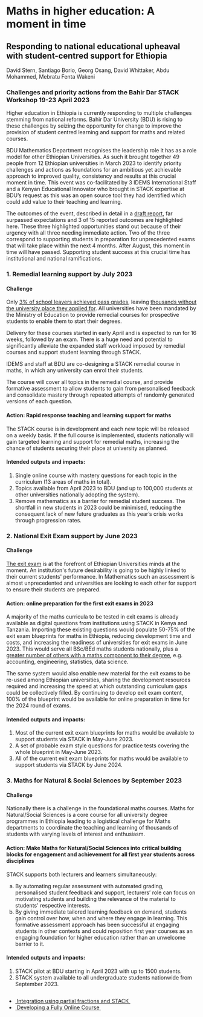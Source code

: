 # Maths in higher education: A moment in time

## Responding to national educational upheaval with student-centred support for Ethiopia

David Stern, Santiago Borio, Georg Osang, David Whittaker, Abdu Mohammed, Mebratu Fenta Wakeni

### Challenges and priority actions from the Bahir Dar STACK Workshop 19-23 April 2023 

Higher education in Ethiopia is currently responding to multiple challenges stemming from national reforms. Bahir Dar University (BDU) is rising to these challenges by seizing the opportunity for change to improve the provision of student centred learning and support for maths and related courses. 

BDU Mathematics Department recognises the leadership role it has as a role model for other Ethiopian Universities. As such it brought together 49 people from 12 Ethiopian universities in March 2023 to identify priority challenges and actions as foundations for an ambitious yet achievable approach to improved quality, consistency and results at this crucial moment in time. This event was co-facilitated  by 3 IDEMS International Staff and a Kenyan Educational Innovator who brought in STACK expertise at BDU’s request as this was an open source tool they had identified which could add value to their teaching and learning.

The outcomes of the event, described in detail in a <a href="https://docs.google.com/document/d/19eZA1ndHAUGAdWQCtb5DfmKohOy3pATabZlovOeJQAU/edit?usp=sharing" target="_blank">draft report</a>, far surpassed expectations and 3 of 15 reported outcomes are highlighted here. These three highlighted opportunities stand out because of their urgency with all three needing immediate action. Two of the three correspond to supporting students in preparation for unprecedented exams that will take place within the next 4 months. After August, this moment in time will have passed. Supporting student success at this crucial time has institutional and national ramifications.

### 1. Remedial learning support by July 2023

#### Challenge

Only <a href="https://www.thereporterethiopia.com/30474/" target="_blank">3% of school leavers achieved pass grades</a>, leaving <a  href="https://borkena.com/2023/01/29/ethiopias-education-disaster-revealed-in-university-entrance-exam/" target="_blank">thousands without the university place they applied for</a>. All universities have been mandated by the Ministry of Education to provide remedial courses for prospective students to enable them to start their degrees.

Delivery for these courses started in early April and is expected to run for 16 weeks, followed by an exam. There is a huge need and potential to significantly alleviate the expanded staff workload imposed by remedial courses and support student learning through STACK. 

IDEMS and staff at BDU are co-designing a STACK remedial course in maths, in which any university can enrol their students. 

The course will cover all topics in the remedial course, and provide formative assessment to allow students to gain from personalised feedback and consolidate mastery through repeated attempts of randomly generated versions of each question.


#### Action: Rapid response teaching and learning support for maths

The STACK course is in development and each new topic will be released on a weekly basis. If the full course is implemented, students nationally will gain targeted learning and support for remedial maths, increasing the chance of students securing their place at university as planned. 

#### Intended outputs and impacts:

<ol>

<li>Single online course with mastery questions for each topic in the curriculum (13 areas of maths in total).</li>

<li>Topics available from April 2023 to BDU (and up to 100,000 students at other universities nationally adopting the system).</li>

<li>Remove mathematics as a barrier for remedial student success. The shortfall in new students in 2023 could be minimised, reducing the consequent lack of new future graduates as this year’s crisis works through progression rates.</li>

</ol>

### 2. National Exit Exam support by June 2023

#### Challenge

<a  href="https://ethiopianmonitor.com/2022/12/09/university-exit-exam-set-for-june/" target="_blank">The exit exam</a> is at the forefront of Ethiopian Universities minds at the moment. An institution's future desirability is going to be highly linked to their current students' performance. In Mathematics such an assessment is almost unprecedented and universities are looking to each other for support to ensure their students are prepared.


#### Action: online preparation for the first exit exams in 2023

A majority of the maths curricula to be tested in exit exams is already available as digital questions from institutions using STACK in Kenya and Tanzania. Importing these existing questions would populate 50-75% of the exit exam blueprints for maths in Ethiopia, reducing development time and costs, and increasing the readiness of universities for exit exams in June 2023. This would serve all BSc/BEd maths students nationally, plus a <a href="https://ethiopianstoday.com/2022/12/02/ministry-of-education-to-roll-out-college-exit-exam/" target="_blank">greater number of others with a maths component to their degree</a>, e.g. accounting, engineering, statistics, data science. 

The same system would also enable new material for the exit exams to be re-used among Ethiopian universities, sharing the development resources required and increasing the speed at which outstanding curriculum gaps could be collectively filled. By continuing to develop exit exam content, 100% of the blueprint would be available for online preparation in time for the 2024 round of exams.

#### Intended outputs and impacts: 

<ol>

<li>Most of the current exit exam blueprints for maths would be available to support students via STACK in May-June 2023. </li>

<li>A set of probable exam style questions for practice tests covering the whole blueprint in May-June 2023.</li>

<li>All of the current exit exam blueprints for maths would be available to support students via STACK by June 2024. </li>

</ol>


### 3. Maths for Natural & Social Sciences by September 2023

#### Challenge

Nationally there is a challenge in the foundational maths courses. Maths for Natural/Social Sciences is a core course for all university degree programmes in Ethiopia leading to a logistical challenge for Maths departments to coordinate the teaching and learning of thousands of students with varying levels of interest and enthusiasm.

#### Action: Make Maths for Natural/Social Sciences into critical building blocks for engagement and achievement for all first year students across disciplines

STACK supports both lecturers and learners simultaneously:

<ol type="a">

<li>By automating regular assessment with automated grading, personalised student feedback and support, lecturers’ role can focus on motivating students and building the relevance of the material to students' respective interests. </li>

<li>By giving immediate tailored learning feedback on demand, students gain control over how, when and where they engage in learning. This formative assessment approach has been successful at engaging students in other contexts and could reposition first year courses as an engaging foundation for higher education rather than an unwelcome barrier to it.</li>

</ol>

#### Intended outputs and impacts:

<ol>

<li>STACK pilot at BDU starting in April 2023 with up to 1500 students.</li>

<li>STACK system available to all undergraduate students nationwide from September 2023.</li>

</ol>




<nav aria-label="...">
  <ul class="pagination pagination-lg justify-content-center" style="margin-top:2em">
	<li class="page-item"><a href="../../2023/Partial_frac_int" class="page-link"><i class="fa fa-arrow-left"></i>&nbsp;Integration using partial fractions and STACK&nbsp;</a></li>
    <li class="page-item"><a href="../../2019/FAC" class="page-link" >&nbsp;Developing a Fully Online Course&nbsp;<i class="fa fa-arrow-right"></i></a></li>
  </ul>
</nav>

